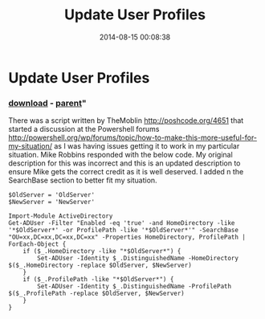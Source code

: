 ﻿---
pid:            5370
parent:         5367
children:       
poster:         xspader
title:          Update User Profiles
date:           2014-08-15 00:08:38
format:         posh
---

# Update User Profiles

### [download](5370.ps1) - [parent](5367.md)"

There was a script written by TheMoblin http://poshcode.org/4651 that started a discussion at the Powershell forums http://powershell.org/wp/forums/topic/how-to-make-this-more-useful-for-my-situation/ as I was having issues getting it to work in my particular situation. Mike Robbins responded with the below code. My original description for this was incorrect and this is an updated description to ensure Mike gets the correct credit as it is well deserved.
I added n the SearchBase section to better fit my situation.

```posh
$OldServer = 'OldServer'
$NewServer = 'NewServer'
 
Import-Module ActiveDirectory
Get-ADUser -Filter "Enabled -eq 'true' -and HomeDirectory -like '*$OldServer*' -or ProfilePath -like '*$OldServer*'" -SearchBase "OU=xx,DC=xx,DC=xx,DC=xx" -Properties HomeDirectory, ProfilePath |
ForEach-Object {
    if ($_.HomeDirectory -like "*$OldServer*") {
        Set-ADUser -Identity $_.DistinguishedName -HomeDirectory $($_.HomeDirectory -replace $OldServer, $NewServer)
    }
    if ($_.ProfilePath -like "*$OldServer*") {
        Set-ADUser -Identity $_.DistinguishedName -ProfilePath $($_.ProfilePath -replace $OldServer, $NewServer)
    }
}
```
